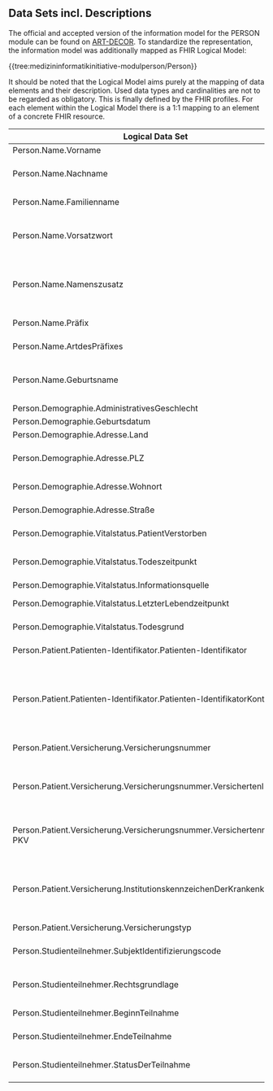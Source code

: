 ## Data Sets incl. Descriptions

The official and accepted version of the information model for the PERSON module can be found on [ART-DECOR](https://art-decor.org/art-decor/decor-datasets--mide-). To standardize the representation, the information model was additionally mapped as FHIR Logical Model:

{{tree:medizininformatikinitiative-modulperson/Person}}

It should be noted that the Logical Model aims purely at the mapping of data elements and their description. Used data types and cardinalities are not to be regarded as obligatory. This is finally defined by the FHIR profiles. For each element within the Logical Model there is a 1:1 mapping to an element of a concrete FHIR resource.

| Logical Data Set | Description |
|--------------|-----------|
| Person.Name.Vorname      | Full first name of a person         |
| Person.Name.Nachname      |  Last name of a person without prefixes and suffixes. Serves e.g. the alphabetical classification of the name.         |
| Person.Name.Familienname      |   The full family name, including all prefix and suffix words, separated by spaces.        |
| Person.Name.Vorsatzwort      |  Prefix word such as: "von", "van", "zu", cf. also VSDM specification of Gematik (Versichertenstammdatenmanagement, "eGK")       |
| Person.Name.Namenszusatz      |  Name suffix as part of the last name, as defined in VSDM (Versichertenstammdatenmanagement, "eGK"). Examples: Countess, Prince, or Prince     |
| Person.Name.Präfix      | Parts of the name before the first name, e.g. academic degree     |
| Person.Name.ArtdesPräfixes      |  Type of prefix, e.g. "AC" for Academic Titel    |
| Person.Name.Geburtsname      | Family name of a person at the time of his or her birth. Can change afterwards, e.g. by marriage and adoption of another family name.    |
| Person.Demographie.AdministrativesGeschlecht      | Administrative sex of the person  |
| Person.Demographie.Geburtsdatum      | Date of birth of the patient  |
| Person.Demographie.Adresse.Land      | Country code according to ISO 3166  |
| Person.Demographie.Adresse.PLZ      |  Postal code according to the conventions valid in the respective country  |
| Person.Demographie.Adresse.Wohnort      |  For persons from city states including the city district |
| Person.Demographie.Adresse.Straße      |  Street name with house number or P.O. Box and other delivery details|
| Person.Demographie.Vitalstatus.PatientVerstorben      |  Indicates whether the patient is alive or deceased.|
| Person.Demographie.Vitalstatus.Todeszeitpunkt |  Indicates the time of death of the patient, if the patient died in the hospital. Otherwise "Null flavor". |
| Person.Demographie.Vitalstatus.Informationsquelle | Source of vital status|
| Person.Demographie.Vitalstatus.LetzterLebendzeitpunkt	 | Last known time when the person was still alive |
| Person.Demographie.Vitalstatus.Todesgrund	 | Reason for patient's death. Coded per ICD-10 GM. |
| Person.Patient.Patienten-Identifikator.Patienten-Identifikator |Health facility unique identification number for a patient. |
| Person.Patient.Patienten-Identifikator.Patienten-IdentifikatorKontext |The context of the patient identifier to describe the patient identifier, since the patient within a healthcare facility may be assigned a number per system (in the hospital: "laboratory", "radiology", "internal medicine ward", etc.). |
| Person.Patient.Versicherung.Versicherungsnummer | Information for the identification of the insured person|
| Person.Patient.Versicherung.Versicherungsnummer.VersichertenID-GKV | Unchangeable part of the health insurance number (insured ID) for SHI patients. This can be found, for example, on the health insurance company's membership card.|
| Person.Patient.Versicherung.Versicherungsnummer.Versichertennummer-PKV | Insurance number for private health insurance patients. The number is assigned by the respective private health insurance company.|
Person.Patient.Versicherung.InstitutionskennzeichenDerKrankenkasse|The institutional identifiers (IK for short) are nationwide unique nine-digit numbers that can be used to process billing and quality assurance measures across institutions in the German social insurance sector.|
| Person.Patient.Versicherung.Versicherungstyp| Insurance type of the patient|
| Person.Studienteilnehmer.SubjektIdentifizierungscode| Unique identifier of a patient in the context of a research project (clinical study, use case)|
| Person.Studienteilnehmer.Rechtsgrundlage|Legal basis (e.g. consent) on the basis of which the patient may be included in the study.|
| Person.Studienteilnehmer.BeginnTeilnahme| Start of the person's participation in the study|
| Person.Studienteilnehmer.EndeTeilnahme| End of the person's participation in the study|
| Person.Studienteilnehmer.StatusDerTeilnahme|  Status of a person's participation in the study, e.g., "included," "revoked," "completed," etc.|

<!--- @``` from StructureDefinition where url =  'https://www.medizininformatik-initiative.de/fhir/core/StructureDefinition/Person' select differential.element.short ```
-->